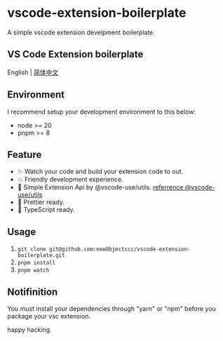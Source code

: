 # vscode-extension-boilerplate

A simple vscode extension develpment boilerplate.

## VS Code Extension boilerplate

English | [简体中文](https://github.com/newObjectccc/vscode-extension-boilerplate/blob/main/README-zh-Hans.md)

## Environment

I recommend setup your development environment to this below:
- node >= 20
- pnpm >= 8

## Feature

- ✨ Watch your code and build your extension code to out.
- 💥 Friendly development experience.
- 💫 Simple Extension Api by @vscode-use/utils. [referrence @vscode-use/utils](https://github.com/vscode-use/utils/blob/main/README.md)
- 🧨 Prettier ready.
- 💖 TypeScript ready.

## Usage

1. `git clone git@github.com:newObjectccc/vscode-extension-boilerplate.git`
2. `pnpm install`
3. `pnpm watch`

## Notifinition

You must install your dependencies through "yarn" or "npm" before you package your vsc extension.

happy hacking.
